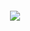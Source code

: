 <div align="center">
	<br>
	<br>
	<br>
	<br>
	<img src="https://cloud.netlifyusercontent.com/assets/344dbf88-fdf9-42bb-adb4-46f01eedd629/189a3ec9-cd0b-40f1-8e63-a85834c1d012/creativeai.gif">
	<br>
	<br>
	<br>
	<br>
</div>

